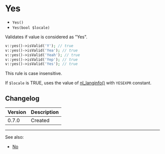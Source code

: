 # Yes

- `Yes()`
- `Yes(bool $locale)`

Validates if value is considered as "Yes".

```php
v::yes()->isValid('Y'); // true
v::yes()->isValid('Yea'); // true
v::yes()->isValid('Yeah'); // true
v::yes()->isValid('Yep'); // true
v::yes()->isValid('Yes'); // true
```

This rule is case insensitive.

If `$locale` is TRUE, uses the value of [nl_langinfo()](http://php.net/nl_langinfo) with `YESEXPR` constant.

## Changelog

Version | Description
--------|-------------
  0.7.0 | Created

***
See also:

- [No](No.md)
